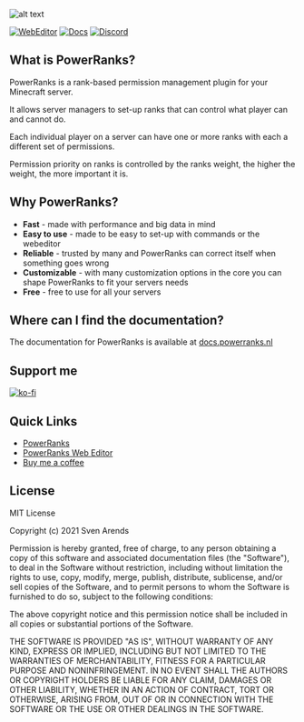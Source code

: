 ![alt text](https://powerranks.nl/img/banner.png "Logo")

[![WebEditor](https://img.shields.io/badge/PowerRanks-WebEditor-blue)](https://editor.powerranks.nl/)
[![Docs](https://img.shields.io/badge/PowerRanks-Docs-blue)](https://docs.powerranks.nl/)
[![Discord](https://img.shields.io/discord/710833982413209620?color=blue&label=Discord&style=flat)](https://discord.gg/rAgBHMB)

## What is PowerRanks?
PowerRanks is a rank-based permission management plugin for your Minecraft server.

It allows server managers to set-up ranks that can control what player can and cannot do.

Each individual player on a server can have one or more ranks with each a different set of permissions.

Permission priority on ranks is controlled by the ranks weight, the higher the weight, the more important it is.

## Why PowerRanks?
* **Fast** - made with performance and big data in mind
* **Easy to use** - made to be easy to set-up with commands or the webeditor
* **Reliable** - trusted by many and PowerRanks can correct itself when something goes wrong
* **Customizable** - with many customization options in the core you can shape PowerRanks to fit your servers needs
* **Free** - free to use for all your servers

## Where can I find the documentation?

The documentation for PowerRanks is available at [docs.powerranks.nl](https://docs.powerranks.nl)

## Support me
[![ko-fi](https://www.ko-fi.com/img/githubbutton_sm.svg)](https://ko-fi.com/Z8Z314C2H)

## Quick Links
- [PowerRanks](https://beta.powerranks.nl)
- [PowerRanks Web Editor](https://editor.powerranks.nl)
- [Buy me a coffee](https://ko-fi.com/Z8Z314C2H)

## License
MIT License

Copyright (c) 2021 Sven Arends

Permission is hereby granted, free of charge, to any person obtaining a copy of this software and associated documentation files (the "Software"), to deal in the Software without restriction, including without limitation the rights to use, copy, modify, merge, publish, distribute, sublicense, and/or sell copies of the Software, and to permit persons to whom the Software is furnished to do so, subject to the following conditions:

The above copyright notice and this permission notice shall be included in all copies or substantial portions of the Software.

THE SOFTWARE IS PROVIDED "AS IS", WITHOUT WARRANTY OF ANY KIND, EXPRESS OR IMPLIED, INCLUDING BUT NOT LIMITED TO THE WARRANTIES OF MERCHANTABILITY, FITNESS FOR A PARTICULAR PURPOSE AND NONINFRINGEMENT. IN NO EVENT SHALL THE AUTHORS OR COPYRIGHT HOLDERS BE LIABLE FOR ANY CLAIM, DAMAGES OR OTHER LIABILITY, WHETHER IN AN ACTION OF CONTRACT, TORT OR OTHERWISE, ARISING FROM, OUT OF OR IN CONNECTION WITH THE SOFTWARE OR THE USE OR OTHER DEALINGS IN THE SOFTWARE.

